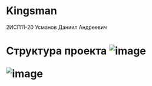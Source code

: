 # Kingsman
</h1> 2ИСП11-20 Усманов Даниил Андреевич<h1>

</b>Структура проекта<b>
![image](https://user-images.githubusercontent.com/118389872/224035456-e328bc93-b155-4c62-b3f2-58a101297b9d.png)


  ![image](https://user-images.githubusercontent.com/118389872/224302918-52965261-cd32-4981-9df3-c2b095a6a1b1.png)

